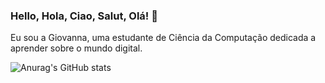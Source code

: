 ### Hello, Hola, Ciao, Salut, Olá! 👋
Eu sou a Giovanna, uma estudante de Ciência da Computação dedicada a aprender sobre o mundo digital.

![Anurag's GitHub stats](https://github-readme-stats.vercel.app/api?username=GiovannaSPenido&show_icons=true&theme=synthwave)

